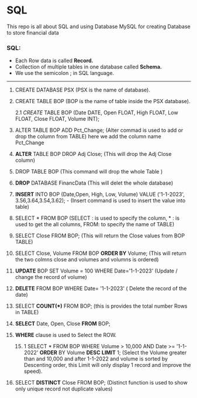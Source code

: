 # SQL
This repo is all about SQL and using Database MySQL for creating Database to store financial data

### SQL:

- Each Row data is called **Record.**
- Collection of multiple tables in one database called **Schema.**
- We use the semicolon ; in SQL language.
--------------------------------------------------------------------

1. CREATE DATABASE PSX (PSX is the name of database).
2. CREATE TABLE BOP (BOP is the name of table inside the PSX database).

    2.1 *CREATE* TABLE BOP (Date DATE, Open FLOAT, High FLOAT, Low FLOAT, Close FLOAT, Volume INT);
3. ALTER TABLE BOP ADD Pct_Change; (Alter commad is used to add or drop the column from TABLE) here we add the column name Pct_Change
4. **ALTER** TABLE BOP DROP Adj Close; (This will drop the Adj Close column)
5. DROP TABLE BOP (This command will drop the whole Table )
6. **DROP** DATABASE FinancData (This will delet the whole database)
7. **INSERT** INTO BOP (Date,Open, High, Low, Volume) VALUE ('1-1-2023', 3.56,3.64,3.54,3.62); - (Insert command is used to insert the value into table)
8. SELECT * FROM BOP (SELECT : is used to specify the column, * : is used to get the all columns, FROM: to specify the name of TABLE)
9. SELECT Close FROM BOP;  (This will return the Close values from BOP TABLE) 
10. SELECT Close, Volume FROM BOP **ORDER BY** Volume; (This will return the two colmns close and volumes and volumns is ordered)
11. **UPDATE** BOP SET Volume = 100 WHERE Date='1-1-2023' (Update / change the record of volume)
12. **DELETE** FROM BOP WHERE Date= '1-1-2023' ( Delete the record of the date)
13. SELECT **COUNT(*)** FROM BOP; (this is provides the total number Rows in TABLE)
14. **SELECT** Date, Open, Close **FROM** BOP;
15. **WHERE** clause is used to Select the ROW.

    15. 1 SELECT * FROM BOP WHERE Volume > 10,000 AND Date >= '1-1-2022' **ORDER**  BY Volume **DESC** **LIMIT** 1; (Select the Volume greater than and 10,000 and after 1-1-2022 and volume is sorted by Descenting order, this Limit will only display 1 record and improve the speed). 


16. SELECT **DISTINCT** Close FROM BOP; (Distinct function is used to show only unique record not duplicate values)

